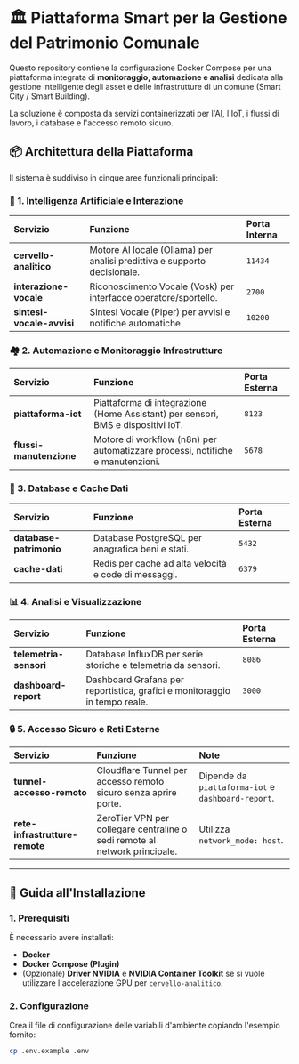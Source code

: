# 🏛️ Piattaforma Smart per la Gestione del Patrimonio Comunale

Questo repository contiene la configurazione Docker Compose per una piattaforma integrata di **monitoraggio, automazione e analisi** dedicata alla gestione intelligente degli asset e delle infrastrutture di un comune (Smart City / Smart Building).

La soluzione è composta da servizi containerizzati per l'AI, l'IoT, i flussi di lavoro, i database e l'accesso remoto sicuro.

## 📦 Architettura della Piattaforma

Il sistema è suddiviso in cinque aree funzionali principali:

### 🧠 1. Intelligenza Artificiale e Interazione

| Servizio | Funzione | Porta Interna |
| :--- | :--- | :--- |
| **cervello-analitico** | Motore AI locale (Ollama) per analisi predittiva e supporto decisionale. | `11434` |
| **interazione-vocale** | Riconoscimento Vocale (Vosk) per interfacce operatore/sportello. | `2700` |
| **sintesi-vocale-avvisi** | Sintesi Vocale (Piper) per avvisi e notifiche automatiche. | `10200` |

### 🏘️ 2. Automazione e Monitoraggio Infrastrutture

| Servizio | Funzione | Porta Esterna |
| :--- | :--- | :--- |
| **piattaforma-iot** | Piattaforma di integrazione (Home Assistant) per sensori, BMS e dispositivi IoT. | `8123` |
| **flussi-manutenzione** | Motore di workflow (n8n) per automatizzare processi, notifiche e manutenzioni. | `5678` |

### 💾 3. Database e Cache Dati

| Servizio | Funzione | Porta Esterna |
| :--- | :--- | :--- |
| **database-patrimonio** | Database PostgreSQL per anagrafica beni e stati. | `5432` |
| **cache-dati** | Redis per cache ad alta velocità e code di messaggi. | `6379` |

### 📊 4. Analisi e Visualizzazione

| Servizio | Funzione | Porta Esterna |
| :--- | :--- | :--- |
| **telemetria-sensori** | Database InfluxDB per serie storiche e telemetria da sensori. | `8086` |
| **dashboard-report** | Dashboard Grafana per reportistica, grafici e monitoraggio in tempo reale. | `3000` |

### 🔒 5. Accesso Sicuro e Reti Esterne

| Servizio | Funzione | Note |
| :--- | :--- | :--- |
| **tunnel-accesso-remoto** | Cloudflare Tunnel per accesso remoto sicuro senza aprire porte. | Dipende da `piattaforma-iot` e `dashboard-report`. |
| **rete-infrastrutture-remote** | ZeroTier VPN per collegare centraline o sedi remote al network principale. | Utilizza `network_mode: host`. |

---

## 🚀 Guida all'Installazione

### 1. Prerequisiti

È necessario avere installati:

* **Docker**
* **Docker Compose (Plugin)**
* (Opzionale) **Driver NVIDIA** e **NVIDIA Container Toolkit** se si vuole utilizzare l'accelerazione GPU per `cervello-analitico`.

### 2. Configurazione

Crea il file di configurazione delle variabili d'ambiente copiando l'esempio fornito:

```bash
cp .env.example .env
